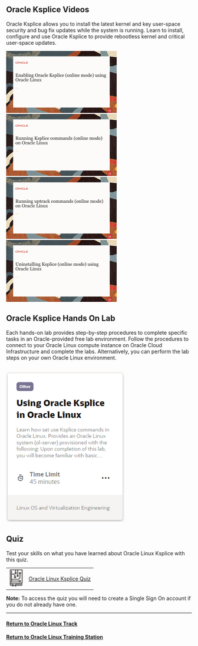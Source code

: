 ## Oracle Ksplice Videos
Oracle Ksplice allows you to install the latest kernel and key user-space security and bug fix updates while the system is running. Learn to install, configure and use Oracle Ksplice to provide rebootless kernel and critical user-space updates.

[![](../../common/images/enableKsplice_tmp.png)](https://youtu.be/mpeew2k-z18)
[![](../../common/images/runKsplice_tmp.png)](https://youtu.be/pl4lJOY5iw4)
[![](../../common/images/runUptrack_tmp.png)](https://youtu.be/-4morE8SQK4)
[![](../../common/images/uninstKsplice_tmp.png)](https://youtu.be/G0j1XYNkomY)

## Oracle Ksplice Hands On Lab
Each hands-on lab provides step-by-step procedures to complete specific tasks in an Oracle-provided free lab environment. Follow the procedures to connect to your Oracle Linux compute instance on Oracle Cloud Infrastructure and complete the labs. Alternatively, you can perform the lab steps on your own Oracle Linux environment.

[![](../../common/images/ksplice_lab.png)](https://luna.oracle.com/lab/7bf9e1e8-691e-42d4-823d-6a0fad49791c)
---
## Quiz
Test your skills on what you have learned about Oracle Linux Ksplice with this quiz.   
 
<table>
    <tr>
    <td><img src="../../common/images/quiz_v2.png" width="40" height="50"></td>
    <td><a href="https://apexapps.oracle.com/pls/apex/f?p=ST_QUIZ:200:0::::P200_QUIZ_KEY:DEQTW7M">Oracle Linux Ksplice Quiz</a></td>
  </tr>
</table>    
<b>Note:</b> To access the quiz you will need to create a Single Sign On account if you do not already have one.

---
#### [Return to Oracle Linux Track](../ol.md)

#### [Return to Oracle Linux Training Station](../../README.md)
